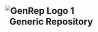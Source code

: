 # ![GenRep Logo 1](https://user-images.githubusercontent.com/7946298/170307836-d1ec736c-f534-4bb6-bd03-060b6eb2d592.png) </br>&nbsp; Generic Repository

